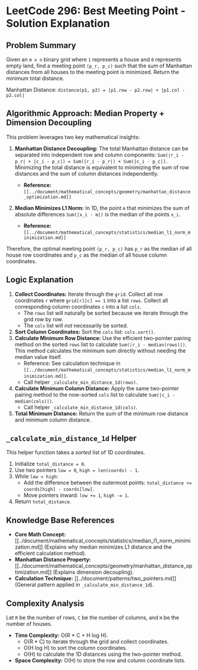 # LeetCode 296: Best Meeting Point - Solution Explanation

## Problem Summary

Given an `m x n` binary grid where `1` represents a house and `0` represents empty land, find a meeting point `(p_r, p_c)` such that the sum of Manhattan distances from all houses to the meeting point is minimized. Return the minimum total distance.

Manhattan Distance: `distance(p1, p2) = |p1.row - p2.row| + |p1.col - p2.col|`

## Algorithmic Approach: Median Property + Dimension Decoupling

This problem leverages two key mathematical insights:

1.  **Manhattan Distance Decoupling:** The total Manhattan distance can be separated into independent row and column components:
    `Sum(|r_i - p_r| + |c_i - p_c|) = Sum(|r_i - p_r|) + Sum(|c_i - p_c|)`.
    Minimizing the total distance is equivalent to minimizing the sum of row distances and the sum of column distances independently.
    *   **Reference:** `[[../document/mathematical_concepts/geometry/manhattan_distance_optimization.md]]`

2.  **Median Minimizes L1 Norm:** In 1D, the point `m` that minimizes the sum of absolute differences `Sum(|x_i - m|)` is the median of the points `x_i`.
    *   **Reference:** `[[../document/mathematical_concepts/statistics/median_l1_norm_minimization.md]]`

Therefore, the optimal meeting point `(p_r, p_c)` has `p_r` as the median of all house row coordinates and `p_c` as the median of all house column coordinates.

## Logic Explanation

1.  **Collect Coordinates:** Iterate through the `grid`. Collect all row coordinates `r` where `grid[r][c] == 1` into a list `rows`. Collect all corresponding column coordinates `c` into a list `cols`.
    *   The `rows` list will naturally be sorted because we iterate through the grid row by row.
    *   The `cols` list will *not* necessarily be sorted.
2.  **Sort Column Coordinates:** Sort the `cols` list: `cols.sort()`.
3.  **Calculate Minimum Row Distance:** Use the efficient two-pointer pairing method on the sorted `rows` list to calculate `Sum(|r_i - median(rows)|)`. This method calculates the minimum sum directly without needing the median value itself.
    *   Reference: See calculation technique in `[[../document/mathematical_concepts/statistics/median_l1_norm_minimization.md]]`.
    *   Call helper `_calculate_min_distance_1d(rows)`.
4.  **Calculate Minimum Column Distance:** Apply the same two-pointer pairing method to the now-sorted `cols` list to calculate `Sum(|c_i - median(cols)|)`.
    *   Call helper `_calculate_min_distance_1d(cols)`.
5.  **Total Minimum Distance:** Return the sum of the minimum row distance and minimum column distance.

## `_calculate_min_distance_1d` Helper

This helper function takes a *sorted* list of 1D coordinates.
1.  Initialize `total_distance = 0`.
2.  Use two pointers `low = 0`, `high = len(coords) - 1`.
3.  While `low < high`:
    *   Add the difference between the outermost points: `total_distance += coords[high] - coords[low]`.
    *   Move pointers inward: `low += 1`, `high -= 1`.
4.  Return `total_distance`.

## Knowledge Base References

*   **Core Math Concept:** [[../document/mathematical_concepts/statistics/median_l1_norm_minimization.md]] (Explains why median minimizes L1 distance and the efficient calculation method).
*   **Manhattan Distance Property:** [[../document/mathematical_concepts/geometry/manhattan_distance_optimization.md]] (Explains dimension decoupling).
*   **Calculation Technique:** [[../document/patterns/two_pointers.md]] (General pattern applied in `_calculate_min_distance_1d`).

## Complexity Analysis

Let `R` be the number of rows, `C` be the number of columns, and `H` be the number of houses.

*   **Time Complexity:** O(R * C + H log H).
    *   O(R * C) to iterate through the grid and collect coordinates.
    *   O(H log H) to sort the column coordinates.
    *   O(H) to calculate the 1D distances using the two-pointer method.
*   **Space Complexity:** O(H) to store the row and column coordinate lists.

``` 